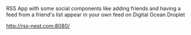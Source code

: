 RSS App with some social components like adding friends and having a feed from a friend's list appear in your own feed on Digital Ocean Droplet

http://rss-nest.com:8080/
